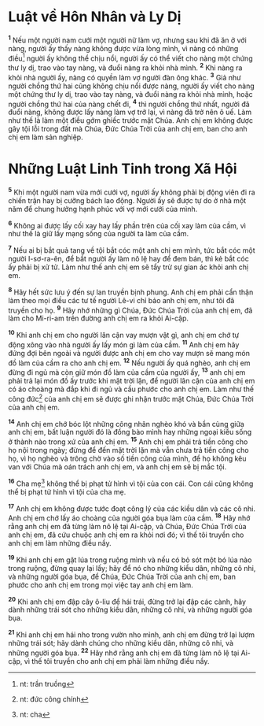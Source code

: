 # Luật về Hôn Nhân và Ly Dị
<sup><b>1</b></sup> Nếu một người nam cưới một người nữ làm vợ, nhưng sau khi đã ăn ở với nàng, người ấy thấy nàng không được vừa lòng mình, vì nàng có những điều[^1-3933967c-6dbe-4e38-a452-9d910780239c] người ấy không thể chịu nổi, người ấy có thể viết cho nàng một chứng thư ly dị, trao vào tay nàng, và đuổi nàng ra khỏi nhà mình. <sup><b>2</b></sup> Khi nàng ra khỏi nhà người ấy, nàng có quyền làm vợ người đàn ông khác. <sup><b>3</b></sup> Giả như người chồng thứ hai cũng không chịu nổi được nàng, người ấy viết cho nàng một chứng thư ly dị, trao vào tay nàng, và đuổi nàng ra khỏi nhà mình, hoặc người chồng thứ hai của nàng chết đi, <sup><b>4</b></sup> thì người chồng thứ nhất, người đã đuổi nàng, không được lấy nàng làm vợ trở lại, vì nàng đã trở nên ô uế. Làm như thế là làm một điều gớm ghiếc trước mặt Chúa. Anh chị em không được gây tội lỗi trong đất mà Chúa, Ðức Chúa Trời của anh chị em, ban cho anh chị em làm sản nghiệp.

# Những Luật Linh Tinh trong Xã Hội
<sup><b>5</b></sup> Khi một người nam vừa mới cưới vợ, người ấy không phải bị động viên đi ra chiến trận hay bị cưỡng bách lao động. Người ấy sẽ được tự do ở nhà một năm để chung hưởng hạnh phúc với vợ mới cưới của mình.

<sup><b>6</b></sup> Không ai được lấy cối xay hay lấy phần trên của cối xay làm của cầm, vì như thế là giữ lấy mạng sống của người ta làm của cầm.

<sup><b>7</b></sup> Nếu ai bị bắt quả tang về tội bắt cóc một anh chị em mình, tức bắt cóc một người I-sơ-ra-ên, để bắt người ấy làm nô lệ hay để đem bán, thì kẻ bắt cóc ấy phải bị xử tử. Làm như thế anh chị em sẽ tẩy trừ sự gian ác khỏi anh chị em.

<sup><b>8</b></sup> Hãy hết sức lưu ý đến sự lan truyền bịnh phung. Anh chị em phải cẩn thận làm theo mọi điều các tư tế người Lê-vi chỉ bảo anh chị em, như tôi đã truyền cho họ. <sup><b>9</b></sup> Hãy nhớ những gì Chúa, Ðức Chúa Trời của anh chị em, đã làm cho Mi-ri-am trên đường anh chị em ra khỏi Ai-cập.

<sup><b>10</b></sup> Khi anh chị em cho người lân cận vay mượn vật gì, anh chị em chớ tự động xông vào nhà người ấy lấy món gì làm của cầm. <sup><b>11</b></sup> Anh chị em hãy đứng đợi bên ngoài và người được anh chị em cho vay mượn sẽ mang món đồ làm của cầm ra cho anh chị em. <sup><b>12</b></sup> Nếu người ấy quá nghèo, anh chị em đừng đi ngủ mà còn giữ món đồ làm của cầm của người ấy, <sup><b>13</b></sup> anh chị em phải trả lại món đồ ấy trước khi mặt trời lặn, để người lân cận của anh chị em có áo choàng mà đắp khi đi ngủ và cầu phước cho anh chị em. Làm như thế công đức[^2-3933967c-6dbe-4e38-a452-9d910780239c] của anh chị em sẽ được ghi nhận trước mặt Chúa, Ðức Chúa Trời của anh chị em.

<sup><b>14</b></sup> Anh chị em chớ bóc lột những công nhân nghèo khó và bần cùng giữa anh chị em, bất luận người đó là đồng bào mình hay những ngoại kiều sống ở thành nào trong xứ của anh chị em. <sup><b>15</b></sup> Anh chị em phải trả tiền công cho họ nội trong ngày; đừng để đến mặt trời lặn mà vẫn chưa trả tiền công cho họ, vì họ nghèo và trông chờ vào số tiền công của mình, để họ không kêu van với Chúa mà oán trách anh chị em, và anh chị em sẽ bị mắc tội.

<sup><b>16</b></sup> Cha mẹ[^3-3933967c-6dbe-4e38-a452-9d910780239c] không thể bị phạt tử hình vì tội của con cái. Con cái cũng không thể bị phạt tử hình vì tội của cha mẹ.

<sup><b>17</b></sup> Anh chị em không được tước đoạt công lý của các kiều dân và các cô nhi. Anh chị em chớ lấy áo choàng của người góa bụa làm của cầm. <sup><b>18</b></sup> Hãy nhớ rằng anh chị em đã từng làm nô lệ tại Ai-cập, và Chúa, Ðức Chúa Trời của anh chị em, đã cứu chuộc anh chị em ra khỏi nơi đó; vì thế tôi truyền cho anh chị em làm những điều nầy.

<sup><b>19</b></sup> Khi anh chị em gặt lúa trong ruộng mình và nếu có bỏ sót một bó lúa nào trong ruộng, đừng quay lại lấy; hãy để nó cho những kiều dân, những cô nhi, và những người góa bụa, để Chúa, Ðức Chúa Trời của anh chị em, ban phước cho anh chị em trong mọi việc tay anh chị em làm.

<sup><b>20</b></sup> Khi anh chị em đập cây ô-liu để hái trái, đừng trở lại đập các cành, hãy dành những trái sót cho những kiều dân, những cô nhi, và những người góa bụa.

<sup><b>21</b></sup> Khi anh chị em hái nho trong vườn nho mình, anh chị em đừng trở lại lượm những trái sót; hãy dành chúng cho những kiều dân, những cô nhi, và những người góa bụa. <sup><b>22</b></sup> Hãy nhớ rằng anh chị em đã từng làm nô lệ tại Ai-cập, vì thế tôi truyền cho anh chị em phải làm những điều nầy.

[^1-3933967c-6dbe-4e38-a452-9d910780239c]: nt: trần truồng
[^2-3933967c-6dbe-4e38-a452-9d910780239c]: nt: đức công chính
[^3-3933967c-6dbe-4e38-a452-9d910780239c]: nt: cha